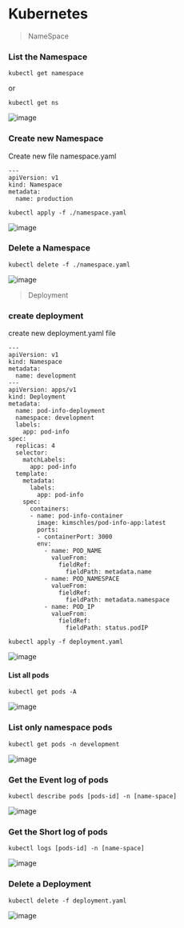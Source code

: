 # Kubernetes

> NameSpace
### List the Namespace 
```
kubectl get namespace 
```
or
```
kubectl get ns 
```
![image](https://github.com/itsmanibharathi/Docker_Kubernetes/assets/76097762/d86c8762-5b13-4d89-b712-f6e80eb5dd8f)

### Create new Namespace 
Create new file namespace.yaml
```
---
apiVersion: v1
kind: Namespace
metadata:
  name: production
```
```
kubectl apply -f ./namespace.yaml
```
![image](https://github.com/itsmanibharathi/Docker_Kubernetes/assets/76097762/84ce86c2-fb44-41f6-ab5f-79ecc8739c30)

### Delete a Namespace

```
kubectl delete -f ./namespace.yaml
```
![image](https://github.com/itsmanibharathi/Docker_Kubernetes/assets/76097762/cb77c571-0592-4850-b2b1-c2644ec92171)

> Deployment
### create deployment 
create new deployment.yaml file
```
---
apiVersion: v1
kind: Namespace
metadata:
  name: development
---
apiVersion: apps/v1
kind: Deployment
metadata:
  name: pod-info-deployment
  namespace: development
  labels:
    app: pod-info
spec:
  replicas: 4
  selector:
    matchLabels:
      app: pod-info
  template:
    metadata:
      labels:
        app: pod-info
    spec:
      containers:
      - name: pod-info-container
        image: kimschles/pod-info-app:latest
        ports:
        - containerPort: 3000
        env:
          - name: POD_NAME
            valueFrom:
              fieldRef:
                fieldPath: metadata.name
          - name: POD_NAMESPACE
            valueFrom:
              fieldRef:
                fieldPath: metadata.namespace
          - name: POD_IP
            valueFrom:
              fieldRef:
                fieldPath: status.podIP
```
```
kubectl apply -f deployment.yaml
```
![image](https://github.com/itsmanibharathi/Docker_Kubernetes/assets/76097762/7d74a6a2-cd74-4d13-a5c3-4eb452b3db10)

#### List all pods
```
kubectl get pods -A 
```
![image](https://github.com/itsmanibharathi/Docker_Kubernetes/assets/76097762/a6fe8ca7-e91f-4328-8172-79d53ed214cb)

### List only namespace pods
```
kubectl get pods -n development
```
![image](https://github.com/itsmanibharathi/Docker_Kubernetes/assets/76097762/a8180a21-ff0d-4eef-b81b-6d93ee68ac39)

### Get the Event log of pods
```
kubectl describe pods [pods-id] -n [name-space]
```
![image](https://github.com/itsmanibharathi/Docker_Kubernetes/assets/76097762/4cb27aca-78f0-4e5b-ac7b-a666582d1d02)

### Get the Short log of pods
```
kubectl logs [pods-id] -n [name-space]
```
![image](https://github.com/itsmanibharathi/Docker_Kubernetes/assets/76097762/190700ec-6336-4155-96f0-c07be842ccec)

### Delete a Deployment
```
kubectl delete -f deployment.yaml
```
![image](https://github.com/itsmanibharathi/Docker_Kubernetes/assets/76097762/4c0ad4de-2d21-46a8-9fdb-744918610bae)
